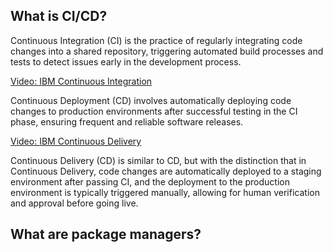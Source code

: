 ## What is CI/CD?

Continuous Integration (CI) is the practice of regularly integrating code changes into a shared repository, triggering automated build processes and tests to detect issues early in the development process.


[Video: IBM Continuous Integration](https://www.youtube.com/watch?v=1er2cjUq1UI)


Continuous Deployment (CD) involves automatically deploying code changes to production environments after successful testing in the CI phase, ensuring frequent and reliable software releases.

[Video: IBM Continuous Delivery](https://www.youtube.com/watch?v=2TTU5BB-k9U)


Continuous Delivery (CD) is similar to CD, but with the distinction that in Continuous Delivery, code changes are automatically deployed to a staging environment after passing CI, and the deployment to the production environment is typically triggered manually, allowing for human verification and approval before going live.
## What are package managers?
